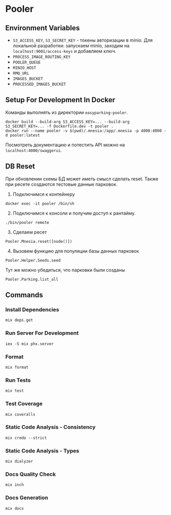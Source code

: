 # Pooler

## Environment Variables

- `S3_ACCESS_KEY`, `S3_SECRET_KEY` - токены авторизации в minio.
  Для локальной разработки: запускаем minio, заходим на `localhost:9001/access-keys` и добавляем ключ.
- `PROCESS_IMAGE_ROUTING_KEY`
- `POOLER_QUEUE`
- `MINIO_HOST`
- `RMQ_URL`
- `IMAGES_BUCKET`
- `PROCESSED_IMAGES_BUCKET`

## Setup For Development In Docker

Команды выполнять из директории `easyparking-pooler`.

```
docker build --build-arg S3_ACCESS_KEY=... --build-arg S3_SECRET_KEY=... -f Dockerfile.dev -t pooler .
docker run --name pooler -v $(pwd)/.mnesia:/app/.mnesia -p 4000:4000 -d pooler:latest
```

Посмотреть документацию и потестить API можно на `localhost:4000/swaggerui`.

## DB Reset

При обновлении схемы БД может иметь смысл сделать reset. Также при ресете создаются тестовые данные парковок.

1. Подключимся к контейнеру

```
docker exec -it pooler /bin/sh
```

2. Подключимся к консоли и получим доступ к рантайму.

```
./bin/pooler remote
```

3. Сделаем ресет

```
Pooler.Mnesia.reset([node()])
```

4. Вызовем функцию для популяции базы данных парковок

```
Pooler.Helper.Seeds.seed
```

Тут же можно убедиться, что парковки были созданы

```
Pooler.Parking.list_all
```



## Commands

### Install Dependencies

```
mix deps.get
```

### Run Server For Development

```
iex -S mix phx.server
```

### Format

```
mix format
```

### Run Tests

```
mix test
```

### Test Coverage

```
mix coveralls
```

### Static Code Analysis - Consistency

```
mix credo --strict
```

### Static Code Analysis - Types

```
mix dialyzer
```

### Docs Quality Check

```
mix inch
```

### Docs Generation

```
mix docs
```
